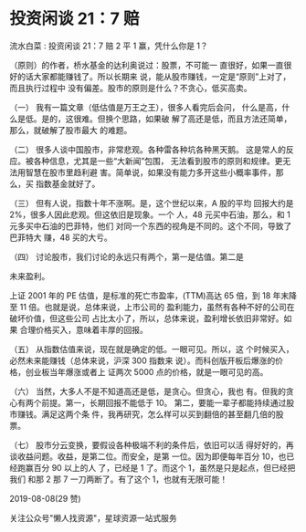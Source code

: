 # 投资闲谈 21：7 赔

流水白菜 : 投资闲谈 21：7 赔 2 平 1 赢，凭什么你是 1？

（原则）的作者，桥水基金的达利奥说过：股票，不可能一 直很好，如果一直很好的话大家都能赚钱了。所以长期来 说，能从股市赚钱，一定是“原则”上对了，而且执行过程中 没有偏差。股市的原则是什么？不贪心，低买高卖。

（一） 我有一篇文章（低估值是万王之王），很多人看完后会问， 什么是高，什么是低。是的，这很难。但换个思路，如果破 解了高还是低，而且方法还简单，那么，就破解了股市最大 的难题。

（二） 很多人谈中国股市，非常悲观。各种雷各种坑各种黑天鹅。 这是常人的反应。被各种信息，尤其是一些“大新闻”包围， 无法看到股市的原则和规律。更无法用智慧在股市里趋利避 害。简单说，如果没有能力多开这些小概率事件，那么，买 指数基金就好了。

（三） 但有人说，指数十年不涨啊。是，这个世纪以来，A 股的平均 回报大约是 2%，很多人因此悲观。但这依旧是现象。一个 人，48 元买中石油，那么，和 1 元多买中石油的巴菲特，他们 对同一个东西的视角是不同的。这个不同，导致了巴菲特大 赚，48 买的大亏。

（四） 讨论股市，我们讨论的永远只有两个，第一是估值。第二是

未来盈利。

上证 2001 年的 PE 估值，是标准的死亡市盈率，(TTM)高达 65 倍，到 18 年末降至 11 倍。也就是说，总体来说，上市公司的 盈利能力，虽然有各种不好的公司在破坏价值，但这些公司 占比太小了，所以，总体来说，盈利增长依旧非常好。如果 合理价格买入，意味着丰厚的回报。

（五） 从指数估值来说，现在就是确定的低。一眼可见。所以，这 个时候买入，必然未来能赚钱（总体来说，沪深 300 指数来 说）。而科创版开板后爆涨的价格，创业板当年爆涨或者上 证两次 5000 点的价格，就是一眼可见的高。

（六） 当然，大多人不是不知道高还是低，是贪心。但贪心，我也 有。但我的贪心有两个前提。第一，长期回报不能低于 10。 第二，要能一辈子都能持续通过股市赚钱。满足这两个条 件，我再研究，怎么样可以买到翻倍的甚至翻几倍的股票。

（七） 股市分云变换，要假设各种极端不利的条件后，依旧可以活 得好好的，再谈收益问题。收益，是第二位。而安全，是第 一位。因为即便每年百分 10，也已经跑赢百分 90 以上的人 了，已经是 1 了。而这个 1，虽然是只是起点，但已经把我们 和那 2 那 7 一刀两断了。有了这个 1，也就有无限可能！

2019-08-08(29 赞)

关注公众号"懒人找资源"，星球资源一站式服务